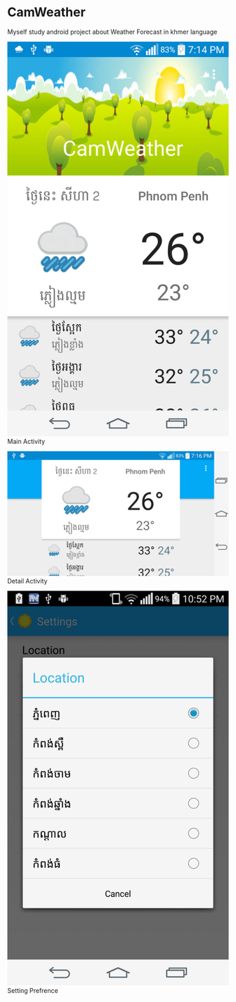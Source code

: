 # CamWeather
Myself study android project about Weather Forecast in khmer language

![My image](https://github.com/vanrin/CamWeather/blob/04082015/sample/phone-main-port.png)
Main Activity

![My image](https://github.com/vanrin/CamWeather/blob/04082015/sample/phone-main-land.png)
Detail Activity

![My image](https://github.com/vanrin/CamWeather/blob/master/app/src/main/res/Sample/Location%20Setting.png)
Setting Prefrence 
